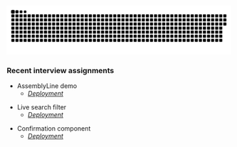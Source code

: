 ![](https://github.com/nuoxoxo/nuoxoxo/blob/main/.github/assets/snake_on_purple_svg.svg)


### Recent interview assignments

- AssemblyLine demo
    - *[Deployment](nuoxoxo.github.io/interview_react_assembly_line)*

<!--![](https://i.imgur.com/gUHZxzD.gif)-->

- Live search filter 
    - *[Deployment](https://nuoxoxo.github.io/interview_react_search_filter)*

<!--![](https://i.imgur.com/Ku7MXei.gif)-->

- Confirmation component
    - *[Deployment](https://nuoxoxo.github.io/interview_react_confirmation_component)*
